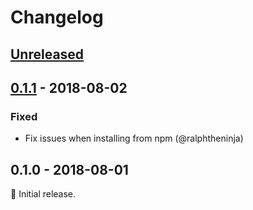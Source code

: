 # Changelog

## [Unreleased]

## [0.1.1] - 2018-08-02

### Fixed

* Fix issues when installing from npm (@ralphtheninja)

## 0.1.0 - 2018-08-01

:seedling: Initial release.

[Unreleased]: https://github.com/deltachat/deltachat-node/compare/v0.1.1...HEAD
[0.1.1]: https://github.com/deltachat/deltachat-node/compare/v0.1.0...v0.1.1
